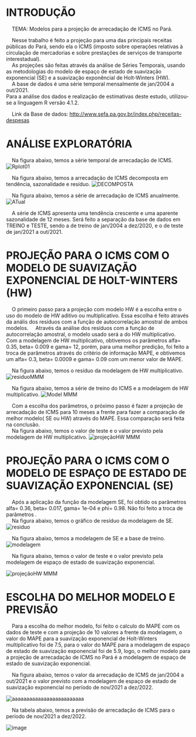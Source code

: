 # INTRODUÇÃO

 _&nbsp;_ _&nbsp;_ TEMA: Modelos para a projeção de arrecadação de ICMS no Pará.

 _&nbsp;_ _&nbsp;_  Nesse trabalho é feito a projeção para uma das principais receitas públicas do Pará, sendo ela o ICMS (imposto sobre operações relativas à circulação de mercadorias e sobre prestações de serviços de transporte interestadual).\
 _&nbsp;_ _&nbsp;_  As projeções são feitas através da análise de Séries Temporais, usando as metodologias do modelo de espaço de estado de suavização exponencial (SE) e a suavização exponêncial de Holt-Winters (HW). \
 _&nbsp;_ _&nbsp;_  A base de dados é uma série temporal mensalmente de jan/2004 a out/2021. \
Para a análise dos dados e realização de estimativas deste estudo, utilizou-se a linguagem R versão 4.1.2.

 _&nbsp;_ _&nbsp;_ Link da Base de dados: http://www.sefa.pa.gov.br/index.php/receitas-despesas



# ANÁLISE EXPLORATÓRIA
 _&nbsp;_ _&nbsp;_  Na figura abaixo, temos a série temporal de arrecadação de ICMS.
![Rplot01](https://user-images.githubusercontent.com/54318133/143904378-b49c70ec-2e66-474d-bc33-59718ec9da79.png)

 _&nbsp;_ _&nbsp;_  Na figura abaixo, temos a arrecadação de ICMS decomposta em tendência, sazonalidade e resíduo.
![DECOMPOSTA](https://user-images.githubusercontent.com/54318133/143904671-8b10fd61-966d-4258-b04d-b9671f6c50dd.png)

 _&nbsp;_ _&nbsp;_  Na figura abaixo, temos a série de arrecadação de ICMS anualmente.
![ATual](https://user-images.githubusercontent.com/54318133/144069542-92b7e670-1940-439c-aa11-1818e0d8d23c.png)

 _&nbsp;_ _&nbsp;_  A série de ICMS apresenta uma tendência crescente e uma aparente sazonalidade de 12 meses. Será feito a separação da base de dados em TREINO e TESTE, sendo a de treino de jan/2004 a dez/2020, e o de teste de jan/2021 a out/2021.

# PROJEÇÃO PARA O ICMS COM O MODELO DE  SUAVIZAÇÃO EXPONENCIAL DE HOLT-WINTERS (HW)
 _&nbsp;_ _&nbsp;_  O primeiro passo para a projeção com modelo HW é a escolha entre o uso do modelo de HW aditivo ou multiplicativo.
Essa escolha é feito através da anális dos resíduos com a função de autocorrelação amostral de ambos modelos.
 _&nbsp;_ _&nbsp;_  Através da análise dos resíduos com a função de autocorrelação amostral, o modelo usado será a do HW multiplicativo.
_&nbsp;_ _&nbsp;_ Com a modelagem de HW multiplicativo, obtivemos os parâmetros alfa= 0.35, beta= 0.009 e gama= 12, porém, para uma melhor predição, foi feito a troca de parâmetros através do critério de informação MAPE, e obtivemos um alfa= 0.3, beta= 0.0009 e gama= 0.09 com um menor valor de MAPE.
 
  _&nbsp;_ _&nbsp;_ Na figura abaixo, temos o resíduo da modelagem de HW multiplicativo.
![residuoMMM](https://user-images.githubusercontent.com/54318133/144073449-2d6c64ce-fe53-40e4-8a89-bb65a94a4b81.png)

  _&nbsp;_ _&nbsp;_ Na figura abaixo, temos a série de treino do ICMS e a modelagem de HW multiplicativo.
![Model MMM](https://user-images.githubusercontent.com/54318133/144073642-d6f80314-0852-4c2f-b66c-cb7f7545c258.png)

 _&nbsp;_ _&nbsp;_ Com a escolha dos parâmetros, o próximo passo é fazer a projeção de arrecadação de ICMS para 10 meses a frente para fazer a comparação de melhor modelo( SE ou HW) através do MAPE. Essa comparação será feita na conclusão. \
 _&nbsp;_ _&nbsp;_ Na figura abaixo, temos o valor de teste e o valor previsto pela modelagem de HW multiplicativo. 
 ![projeçãoHW MMM](https://user-images.githubusercontent.com/54318133/144074880-b7498d0c-dd68-4db7-8236-c8b013b509d6.png)




# PROJEÇÃO PARA O ICMS COM O MODELO DE ESPAÇO DE ESTADO DE SUAVIZAÇÃO EXPONENCIAL (SE)
 _&nbsp;_ _&nbsp;_  Após a aplicação da função da modelagem SE, foi obtido os parâmetros alfa= 0.36, beta= 0.017, gama= 1e-04 e phi= 0.98. Não foi feito a troca de parâmetros . \
 _&nbsp;_ _&nbsp;_  Na figura abaixo, temos o gráfico de resíduo da modelagem de SE.
![residuo](https://user-images.githubusercontent.com/54318133/143907539-48d797c5-2389-4eb7-a72d-9f97e88b5412.png)

 _&nbsp;_ _&nbsp;_  Na figura abaixo, temos a modelagem de SE e a base de treino.
![modelagem](https://user-images.githubusercontent.com/54318133/143907803-9ebcb223-9856-4d1e-ad87-9a7738c54146.png)

 _&nbsp;_ _&nbsp;_  Na figura abaixo, temos o valor de teste e o valor previsto pela modelagem de espaço de estado de suavização exponencial.
 
 ![projeçãoHW MMM](https://user-images.githubusercontent.com/54318133/144077442-7908ed05-bb48-43d2-a302-1259ce9570ab.png)


# ESCOLHA DO MELHOR MODELO E PREVISÃO

 _&nbsp;_ _&nbsp;_ Para a escolha do melhor modelo, foi feito o calculo do MAPE com os dados de teste e com a projeção de 10 valores a frente da modelagem, o valor do MAPE para a suavização exponencial de Holt-Winters multiplicativo foi de 7.5, para o valor do MAPE para a modelagem de espaço de estado de suavização exponencial foi de 5.9, logo, o melhor modelo para a projeção de arrecadação de ICMS no Pará é a modelagem de espaço de estado de suavização exponencial.  

_&nbsp;_ _&nbsp;_ Na figura abaixo, temos o valor da arrecadação de ICMS de jan/2004 a out/2021 e o valor previsto com a modelagem de espaço de estado de suavização exponencial no período de nov/2021 a dez/2022.
 
![aaaaaaaaaaaaaaaaaaaaaaaaa](https://user-images.githubusercontent.com/54318133/144090243-6200da72-1870-486a-9296-e4da3cf555e1.png)

_&nbsp;_ _&nbsp;_ Na tabela abaixo, temos a previsão de arrecadação de ICMS para o período de nov/2021 a dez/2022.

![image](https://user-images.githubusercontent.com/54318133/144092054-8f3d748c-ed4e-4281-8496-61d75c6cbc39.png)





